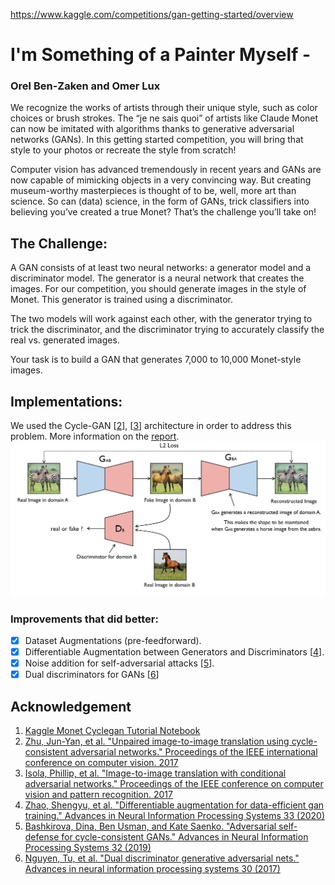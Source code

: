 https://www.kaggle.com/competitions/gan-getting-started/overview

# I'm Something of a Painter Myself - 
### Orel Ben-Zaken and Omer Lux

We recognize the works of artists through their unique style, such as color choices or brush strokes. The “je ne sais quoi” of artists like Claude Monet can now be imitated with algorithms thanks to generative adversarial networks (GANs). In this getting started competition, you will bring that style to your photos or recreate the style from scratch!

Computer vision has advanced tremendously in recent years and GANs are now capable of mimicking objects in a very convincing way. But creating museum-worthy masterpieces is thought of to be, well, more art than science. So can (data) science, in the form of GANs, trick classifiers into believing you’ve created a true Monet? That’s the challenge you’ll take on!


## The Challenge:

A GAN consists of at least two neural networks: a generator model and a discriminator model. The generator is a neural network that creates the images. For our competition, you should generate images in the style of Monet. This generator is trained using a discriminator.

The two models will work against each other, with the generator trying to trick the discriminator, and the discriminator trying to accurately classify the real vs. generated images.

Your task is to build a GAN that generates 7,000 to 10,000 Monet-style images.


## Implementations:

We used the Cycle-GAN [[2](https://openaccess.thecvf.com/content_ICCV_2017/papers/Zhu_Unpaired_Image-To-Image_Translation_ICCV_2017_paper.pdf)], [[3](https://openaccess.thecvf.com/content_cvpr_2017/papers/Isola_Image-To-Image_Translation_With_CVPR_2017_paper.pdf)] architecture in order to address this problem. More information on the [report](./report.pdf).
![Cycle-GAN Example Architecture](./pic/cyclegan.png)

### Improvements that did better:

- [x] Dataset Augmentations (pre-feedforward).
- [x] Differentiable Augmentation between Generators and Discriminators [[4](https://proceedings.neurips.cc/paper/2020/file/55479c55ebd1efd3ff125f1337100388-Paper.pdf)].
- [x] Noise addition for self-adversarial attacks [[5](https://proceedings.neurips.cc/paper/2019/file/b83aac23b9528732c23cc7352950e880-Paper.pdf)].
- [x] Dual discriminators for GANs [[6](https://proceedings.neurips.cc/paper/2017/file/e60e81c4cbe5171cd654662d9887aec2-Paper.pdf)]

## Acknowledgement

1. [Kaggle Monet Cyclegan Tutorial Notebook](https://proceedings.neurips.cc/paper/2020/file/55479c55ebd1efd3ff125f1337100388-Paper.pdf)
2. [Zhu, Jun-Yan, et al. "Unpaired image-to-image translation using cycle-consistent adversarial networks." Proceedings of the IEEE international conference on computer vision. 2017](https://openaccess.thecvf.com/content_ICCV_2017/papers/Zhu_Unpaired_Image-To-Image_Translation_ICCV_2017_paper.pdf)
3. [Isola, Phillip, et al. "Image-to-image translation with conditional adversarial networks." Proceedings of the IEEE conference on computer vision and pattern recognition. 2017](https://openaccess.thecvf.com/content_cvpr_2017/papers/Isola_Image-To-Image_Translation_With_CVPR_2017_paper.pdf)
4. [Zhao, Shengyu, et al. "Differentiable augmentation for data-efficient gan training." Advances in Neural Information Processing Systems 33 (2020)](https://proceedings.neurips.cc/paper/2020/file/55479c55ebd1efd3ff125f1337100388-Paper.pdf)
5. [Bashkirova, Dina, Ben Usman, and Kate Saenko. "Adversarial self-defense for cycle-consistent GANs." Advances in Neural Information Processing Systems 32 (2019)](https://proceedings.neurips.cc/paper/2019/file/b83aac23b9528732c23cc7352950e880-Paper.pdf)
6. [Nguyen, Tu, et al. "Dual discriminator generative adversarial nets." Advances in neural information processing systems 30 (2017)](https://proceedings.neurips.cc/paper/2017/file/e60e81c4cbe5171cd654662d9887aec2-Paper.pdf)